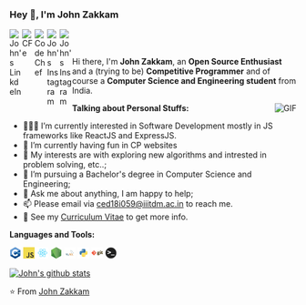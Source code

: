 ### Hey 👋, I'm John Zakkam

<a href="https://www.linkedin.com/in/johnzakkam/">
  <img align="left" alt="John's LinkdeIn" width="22px" src="https://cdn.jsdelivr.net/npm/simple-icons@3.1.0/icons/linkedin.svg" />
</a>
<a href="https://codeforces.com/profile/imreallyjohn">
  <img align="left" alt="CFe" width="22px" src="https://cdn.jsdelivr.net/npm/simple-icons@3.1.0/icons/codeforces.svg" />
</a>
</a>
<a href="https://www.codechef.com/users/imreally_john">
  <img align="left" alt="CodeChef" width="22px" src="https://cdn.jsdelivr.net/npm/simple-icons@3.1.0/icons/codechef.svg" />
</a>
<a href="https://www.instagram.com/johnzakkam2592/">
  <img align="left" alt="John's Instagram" width="22px" src="https://cdn.jsdelivr.net/npm/simple-icons@v3/icons/instagram.svg" />
</a>
<a href="https://www.facebook.com/profile.php?id=100029428597945">
  <img align="left" alt="John's Instagram" width="22px" src="https://cdn.jsdelivr.net/npm/simple-icons@v3/icons/facebook.svg" />
</a>

<br />
<br />

Hi there, I'm **John Zakkam**, an **Open Source Enthusiast** and a (trying to be) **Competitive Programmer** and of course a **Computer Science and Engineering student** from India.

<img align="right" alt="GIF" src="https://i.pinimg.com/originals/e4/26/70/e426702edf874b181aced1e2fa5c6cde.gif" />

**Talking about Personal Stuffs:**

- 👨🏽‍💻 I’m currently interested in Software Development mostly in JS frameworks like ReactJS and ExpressJS.  
- 🌱 I’m currently having fun in CP websites  
- 🤔 My interests are with exploring new algorithms and intrested in problem solving, etc..;  
- 💼 I’m pursuing a Bachelor's degree in Computer Science and Engineering;
- 💬 Ask me about anything, I am happy to help;
- 📫 Please email via ced18i059@iiitdm.ac.in to reach me.
- 📝 See my [Curriculum Vitae](https://drive.google.com/file/d/19tyz9HQJTQpbqC9MdqrOc8UU993skrzt/view?usp=sharing) to get more info.


**Languages and Tools:**  

<code><img height="20" src="https://raw.githubusercontent.com/github/explore/80688e429a7d4ef2fca1e82350fe8e3517d3494d/topics/cpp/cpp.png"></code>
<code><img height="20" src="https://raw.githubusercontent.com/github/explore/80688e429a7d4ef2fca1e82350fe8e3517d3494d/topics/javascript/javascript.png"></code>
<code><img height="20" src="https://raw.githubusercontent.com/github/explore/80688e429a7d4ef2fca1e82350fe8e3517d3494d/topics/react/react.png"></code>
<code><img height="20" src="https://raw.githubusercontent.com/github/explore/80688e429a7d4ef2fca1e82350fe8e3517d3494d/topics/nodejs/nodejs.png"></code>
<code><img height="20" src="https://raw.githubusercontent.com/github/explore/80688e429a7d4ef2fca1e82350fe8e3517d3494d/topics/mysql/mysql.png"></code>
<code><img height="20" src="https://raw.githubusercontent.com/github/explore/80688e429a7d4ef2fca1e82350fe8e3517d3494d/topics/python/python.png"></code>
<code><img height="20" src="https://raw.githubusercontent.com/github/explore/80688e429a7d4ef2fca1e82350fe8e3517d3494d/topics/git/git.png"></code>
<code><img height="20" src="https://raw.githubusercontent.com/github/explore/80688e429a7d4ef2fca1e82350fe8e3517d3494d/topics/terminal/terminal.png"></code>

[![John's github stats](https://github-readme-stats.vercel.app/api?username=imjohnzakkam)](https://github.com/imjohnzakkam/github-readme-stats)

⭐️ From [John Zakkam](https://github.com/imjohnzakkam)
